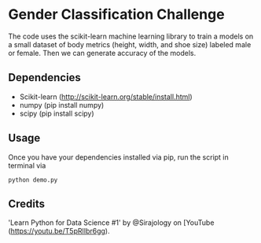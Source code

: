 # Gender Classification Challenge

The code uses the scikit-learn machine learning library to train a models on a small dataset of body metrics (height, width, and shoe size) labeled male or female. Then we can generate accuracy of the models.

## Dependencies

* Scikit-learn (http://scikit-learn.org/stable/install.html)
* numpy (pip install numpy)
* scipy (pip install scipy)

## Usage

Once you have your dependencies installed via pip, run the script in terminal via

```
python demo.py
```

## Credits

'Learn Python for Data Science #1' by @Sirajology on [YouTube (https://youtu.be/T5pRlIbr6gg).
